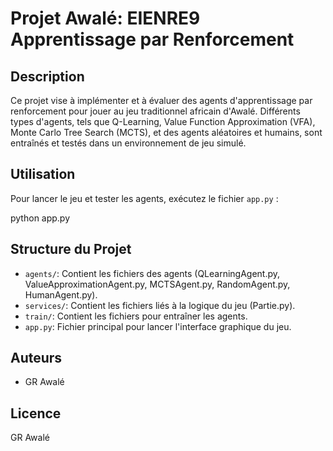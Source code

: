 # Projet Awalé: EIENRE9 Apprentissage par Renforcement

## Description

Ce projet vise à implémenter et à évaluer des agents d'apprentissage par renforcement pour jouer au jeu traditionnel africain d'Awalé. Différents types d'agents, tels que Q-Learning, Value Function Approximation (VFA), Monte Carlo Tree Search (MCTS), et des agents aléatoires et humains, sont entraînés et testés dans un environnement de jeu simulé.


## Utilisation

Pour lancer le jeu et tester les agents, exécutez le fichier `app.py` :

python app.py

## Structure du Projet

- `agents/`: Contient les fichiers des agents (QLearningAgent.py, ValueApproximationAgent.py, MCTSAgent.py, RandomAgent.py, HumanAgent.py).
- `services/`: Contient les fichiers liés à la logique du jeu (Partie.py).
- `train/`: Contient les fichiers pour entraîner les agents.
- `app.py`: Fichier principal pour lancer l'interface graphique du jeu.

## Auteurs

- GR Awalé

## Licence

GR Awalé